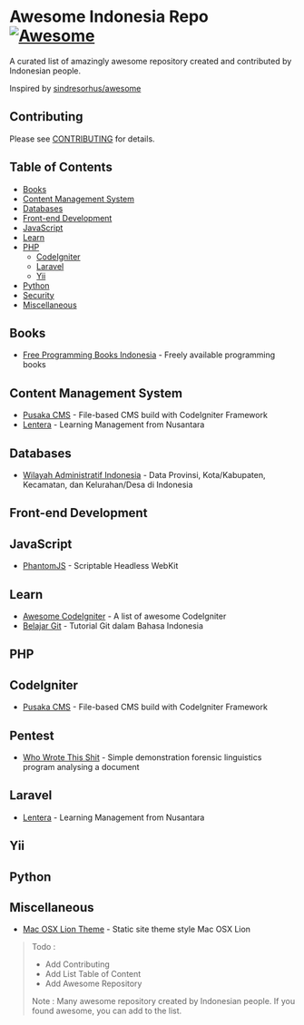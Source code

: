 Awesome Indonesia Repo [![Awesome](https://cdn.rawgit.com/sindresorhus/awesome/d7305f38d29fed78fa85652e3a63e154dd8e8829/media/badge.svg)](https://github.com/sindresorhus/awesome)
===============

A curated list of amazingly awesome repository created and contributed by Indonesian people.

Inspired by [sindresorhus/awesome](https://github.com/sindresorhus/awesome)

## Contributing
Please see [CONTRIBUTING](CONTRIBUTING.md) for details.

## Table of Contents

- [Books](#books)
- [Content Management System](#content-management-system)
- [Databases](#databases)
- [Front-end Development](#front-end-development)
- [JavaScript](#javascript)
- [Learn](#learn)
- [PHP](#php)
	- [CodeIgniter](#codeigniter)
	- [Laravel](#laravel)
	- [Yii](#yii)
- [Python](#python)
- [Security](#security)
- [Miscellaneous](#miscellaneous)

## Books
- [Free Programming Books Indonesia](https://github.com/vhf/free-programming-books/blob/master/free-programming-books-id.md) - Freely available programming books

## Content Management System
- [Pusaka CMS](https://github.com/codepolitan-lab/pusakacms) - File-based CMS build with CodeIgniter Framework
- [Lentera](https://github.com/laravel-indonesia/lentera) - Learning Management from Nusantara

## Databases
- [Wilayah Administratif Indonesia](https://github.com/edwardsamuel/Wilayah-Administratif-Indonesia) - Data Provinsi, Kota/Kabupaten, Kecamatan, dan Kelurahan/Desa di Indonesia

## Front-end Development

## JavaScript
- [PhantomJS](https://github.com/ariya/phantomjs) - Scriptable Headless WebKit

## Learn
- [Awesome CodeIgniter](https://github.com/codeigniter-id/awesome-codeigniter) - A list of awesome CodeIgniter
- [Belajar Git](https://github.com/endymuhardin/belajarGit) - Tutorial Git dalam Bahasa Indonesia

## PHP

## CodeIgniter
- [Pusaka CMS](https://github.com/codepolitan-lab/pusakacms) - File-based CMS build with CodeIgniter Framework

## Pentest
- [Who Wrote This Shit](https://github.com/geovedi/who-wrote-this-shit) - Simple demonstration forensic linguistics program analysing a document

## Laravel
- [Lentera](https://github.com/laravel-indonesia/lentera) - Learning Management from Nusantara

## Yii

## Python

## Miscellaneous
- [Mac OSX Lion Theme](https://github.com/SunDi3yansyah/mac-osx-lion-theme) - Static site theme style Mac OSX Lion

> Todo :
> - Add Contributing
> - Add List Table of Content
> - Add Awesome Repository
>
> Note :
> Many awesome repository created by Indonesian people. If you found awesome, you can add to the list.